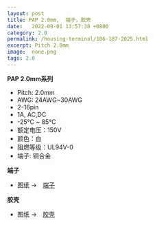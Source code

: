 ```yaml
---
layout: post
title: PAP 2.0mm,  端子，胶壳
date:   2022-09-01 13:57:38 +0800
category: 2.0
permalink: /housing-terminal/186-187-2025.html
excerpt: Pitch 2.0mm
image:  none.png
tags: 2.0
---
```


__PAP 2.0mm系列__

* Pitch: 2.0mm
* AWG: 24AWG~30AWG
* 2-16pin
* 1A, AC,DC
* -25℃ ~ 85℃
* 额定电压：150V
* 颜色：白
* 阻燃等级：UL94V-0
* 端子: 铜合金


__端子__

* 图纸 →　[端子](/assets/2022/187-2025-PAP20-T-SL.pdf)

__胶壳__

* 图纸 →　[胶壳](/assets/2022/186-2025-PAP20-H-ZJ.pdf)
